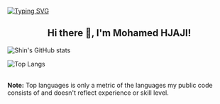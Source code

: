 [![Typing SVG](https://readme-typing-svg.herokuapp.com?multiline=true&width=500&lines=Data-Analytics-Engineer.++++++++++)](https://git.io/typing-svg)


<h2 align="center">Hi there 👋, I'm Mohamed HJAJI!</h2>



![Shin's GitHub stats](https://github-readme-stats.vercel.app/api?username=medhj-17&show_icons=true&theme=tokyonight)


![Top Langs](https://github-readme-stats.vercel.app/api/top-langs/?username=medhj-17&layout=compact)


  <br/>
  <b>Note:</b> Top languages is only a metric of the languages my public code consists of and doesn't reflect experience or skill level.
  </p>




